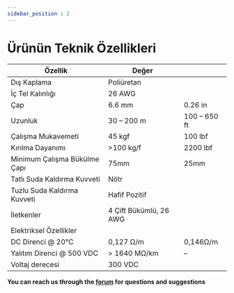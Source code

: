 ```yaml
---
sidebar_position : 2
---
```


# Ürünün Teknik Özellikleri


| Özellik                      | Değer                  |               |
|------------------------------|------------------------|---------------|
| Dış Kaplama                  | Poliüretan             |               |
| İç Tel Kalınlığı             | 26 AWG                 |               |
| Çap                          | 6.6 mm                 | 0.26 in       |
| Uzunluk                      | 30 – 200 m             | 100 – 650 ft  |
| Çalışma Mukavemeti           | 45 kgf                 | 100 lbf       |
| Kırılma Dayanımı             | >100 kg/f              | 2200 lbf      |
| Minimum Çalışma Bükülme Çapı | 75mm                   | 25mm          |
| Tatlı Suda Kaldırma Kuvveti  | Nötr                   |               |
| Tuzlu Suda Kaldırma Kuvveti  | Hafif Pozitif          |               |
| İletkenler                   | 4 Çift Bükümlü, 26 AWG |               |
| Elektriksel Özellikler       |                        |               |
| DC Direnci @ 20°C            | 0,127 Ω/m              | 0,146Ω/m      |
| Yalıtım Direnci @ 500 VDC    | > 1640 MΩ/km           | –             |
| Voltaj derecesi              | 300 VDC                |               |


**You can reach us through the [forum](https://forum.degzrobotics.com/) for questions and suggestions**